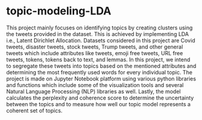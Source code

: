 # topic-modeling-LDA

This project mainly focuses on identifying topics by creating clusters using the tweets provided in the dataset. This is achieved by implementing LDA i.e., Latent Dirichlet Allocation. Datasets considered in this project are Covid tweets, disaster tweets, stock tweets, Trump tweets, and other general tweets which include attributes like tweets, emoji free tweets, URL free tweets, tokens, tokens back to text, and lemmas. In this project, we intend to segregate these tweets into topics based on the mentioned attributes and determining the most frequently used words for every individual topic. The project is made on Jupyter Notebook platform using various python libraries and functions which include some of the visualization tools and several Natural Language Processing (NLP) libraries as well. Lastly, the model calculates the perplexity and coherence score to determine the uncertainty between the topics and to measure how well our topic model represents a coherent set of topics.
